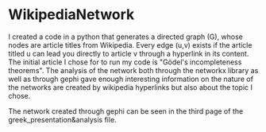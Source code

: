 # WikipediaNetwork
I created a code in a python that generates a directed graph (G), whose nodes are article titles from Wikipedia. Every edge (u,v) exists if the article titled u can lead you directly to article v through a hyperlink in its content. The initial article I chose for to run my code is "Gödel's incompleteness theorems". The analysis of the network both through the networkx library as well as through gephi gave enough interesting information on the nature of the networks are created by wikipedia hyperlinks but also about the topic I chose.

The network created through gephi can be seen in the third page of the greek_presentation&analysis file.
